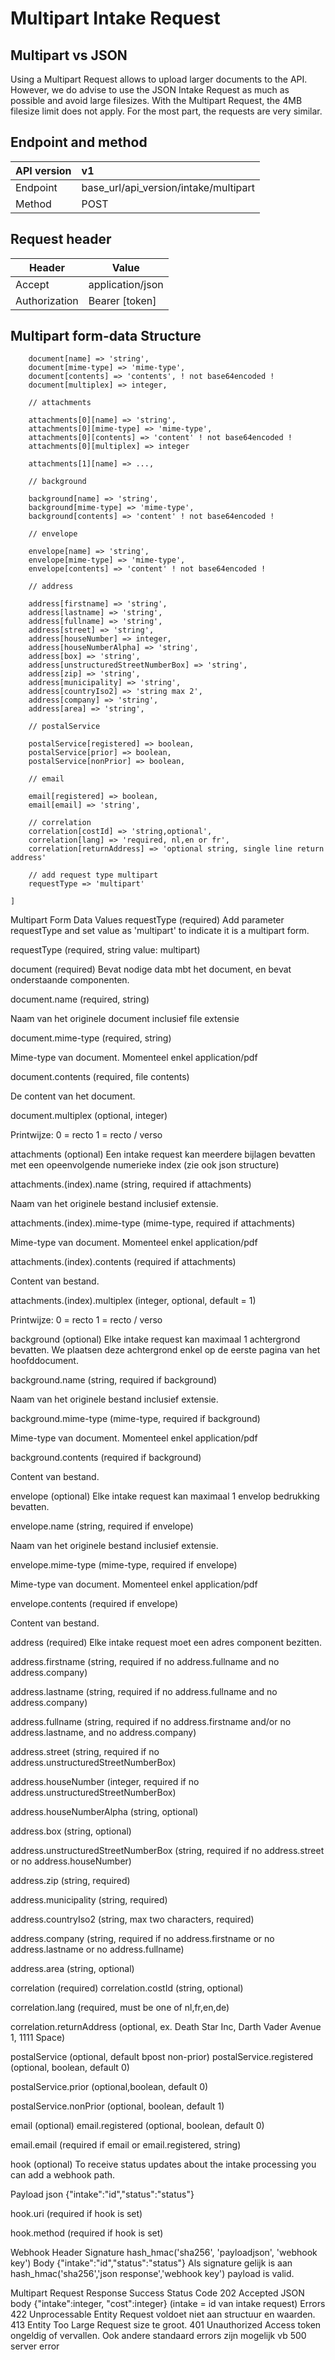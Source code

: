 # Multipart Intake Request
## Multipart vs JSON
Using a Multipart Request allows to upload larger documents to the API. However, we do advise to use the JSON Intake Request as much as possible and avoid large filesizes.
With the Multipart Request, the 4MB filesize limit does not apply. For the most part, the requests are very similar.

## Endpoint and method

| API version | v1                                    |
|:------------|:--------------------------------------|
| Endpoint    | base_url/api_version/intake/multipart |
| Method      | POST                                  |

## Request header

| Header        | Value            |
|---------------|------------------|
| Accept        | application/json |
| Authorization | Bearer [token]   |


## Multipart form-data Structure
``` form-data
    document[name] => 'string',
    document[mime-type] => 'mime-type',
    document[contents] => 'contents', ! not base64encoded !
    document[multiplex] => integer,

    // attachments

    attachments[0][name] => 'string',
    attachments[0][mime-type] => 'mime-type',
    attachments[0][contents] => 'content' ! not base64encoded !
    attachments[0][multiplex] => integer

    attachments[1][name] => ...,

    // background

    background[name] => 'string',
    background[mime-type] => 'mime-type',
    background[contents] => 'content' ! not base64encoded !

    // envelope

    envelope[name] => 'string',
    envelope[mime-type] => 'mime-type',
    envelope[contents] => 'content' ! not base64encoded !

    // address

    address[firstname] => 'string',
    address[lastname] => 'string',
    address[fullname] => 'string',
    address[street] => 'string',
    address[houseNumber] => integer,
    address[houseNumberAlpha] => 'string',
    address[box] => 'string',
    address[unstructuredStreetNumberBox] => 'string',
    address[zip] => 'string',
    address[municipality] => 'string',
    address[countryIso2] => 'string max 2',
    address[company] => 'string',
    address[area] => 'string',

    // postalService

    postalService[registered] => boolean,
    postalService[prior] => boolean,
    postalService[nonPrior] => boolean,

    // email

    email[registered] => boolean,
    email[email] => 'string',

    // correlation
    correlation[costId] => 'string,optional',
    correlation[lang] => 'required, nl,en or fr',
    correlation[returnAddress] => 'optional string, single line return address'

    // add request type multipart
    requestType => 'multipart'

]
```

Multipart Form Data Values
requestType (required)
Add parameter requestType and set value as 'multipart' to indicate it is a multipart form.

requestType (required, string value: multipart)

document (required)
Bevat nodige data mbt het document, en bevat onderstaande componenten.

document.name (required, string)

Naam van het originele document inclusief file extensie

document.mime-type (required, string)

Mime-type van document. Momenteel enkel application/pdf

document.contents (required, file contents)

De content van het document.

document.multiplex (optional, integer)

Printwijze:
0 = recto
1 = recto / verso

attachments (optional)
Een intake request kan meerdere bijlagen bevatten met een opeenvolgende numerieke index (zie ook json structure)

attachments.(index).name (string, required if attachments)

Naam van het originele bestand inclusief extensie.

attachments.(index).mime-type (mime-type, required if attachments)

Mime-type van document. Momenteel enkel application/pdf

attachments.(index).contents (required if attachments)

Content van bestand.

attachments.(index).multiplex (integer, optional, default = 1)

Printwijze:
0 = recto
1 = recto / verso

background (optional)
Elke intake request kan maximaal 1 achtergrond bevatten. We plaatsen deze achtergrond enkel op de eerste pagina van het hoofddocument.

background.name (string, required if background)

Naam van het originele bestand inclusief extensie.

background.mime-type (mime-type, required if background)

Mime-type van document. Momenteel enkel application/pdf

background.contents (required if background)

Content van bestand.

envelope (optional)
Elke intake request kan maximaal 1 envelop bedrukking bevatten.

envelope.name (string, required if envelope)

Naam van het originele bestand inclusief extensie.

envelope.mime-type (mime-type, required if envelope)

Mime-type van document. Momenteel enkel application/pdf

envelope.contents (required if envelope)

Content van bestand.

address (required)
Elke intake request moet een adres component bezitten.

address.firstname (string, required if no address.fullname and no address.company)

address.lastname (string, required if no address.fullname and no address.company)

address.fullname (string, required if no address.firstname and/or no address.lastname, and no address.company)

address.street (string, required if no address.unstructuredStreetNumberBox)

address.houseNumber (integer, required if no address.unstructuredStreetNumberBox)

address.houseNumberAlpha (string, optional)

address.box (string, optional)

address.unstructuredStreetNumberBox (string, required if no address.street or no address.houseNumber)

address.zip (string, required)

address.municipality (string, required)

address.countryIso2 (string, max two characters, required)

address.company (string, required if no address.firstname or no address.lastname or no address.fullname)

address.area (string, optional)

correlation (required)
correlation.costId (string, optional)

correlation.lang (required, must be one of nl,fr,en,de)

correlation.returnAddress (optional, ex. Death Star Inc, Darth Vader Avenue 1, 1111 Space)

postalService (optional, default bpost non-prior)
postalService.registered (optional, boolean, default 0)

postalService.prior (optional,boolean, default 0)

postalService.nonPrior (optional, boolean, default 1)

email (optional)
email.registered (optional, boolean, default 0)

email.email (required if email or email.registered, string)

hook (optional)
To receive status updates about the intake processing you can add a webhook path.

Payload json {"intake":"id","status":"status"}

hook.uri (required if hook is set)

hook.method (required if hook is set)

Webhook
Header	Signature	hash_hmac('sha256', 'payloadjson', 'webhook key')
Body	{"intake":"id","status":"status"}
Als signature gelijk is aan hash_hmac('sha256','json response','webhook key') payload is valid.

Multipart Request Response
Success
Status Code	202 Accepted
JSON body	{"intake":integer, "cost":integer} (intake = id van intake request)
Errors
422	Unprocessable Entity	Request voldoet niet aan structuur en waarden.
413	Entity Too Large	Request size te groot.
401	Unauthorized	Access token ongeldig of vervallen.
Ook andere standaard errors zijn mogelijk vb 500 server error
